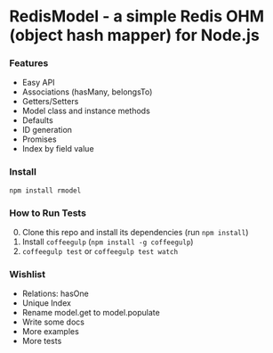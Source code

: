 # RedisModel - a simple Redis OHM (object hash mapper) for Node.js

### Features
- Easy API
- Associations (hasMany, belongsTo)
- Getters/Setters
- Model class and instance methods
- Defaults
- ID generation
- Promises
- Index by field value

### Install
`npm install rmodel`

### How to Run Tests
0. Clone this repo and install its dependencies (run `npm install`)
1. Install `coffeegulp` (`npm install -g coffeegulp`)
2. `coffeegulp test` or `coffeegulp test watch`

### Wishlist
- Relations: hasOne
- Unique Index
- Rename model.get to model.populate
- Write some docs
- More examples
- More tests